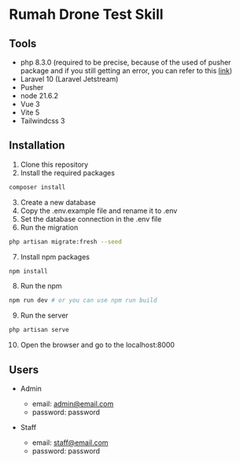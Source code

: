# Rumah Drone Test Skill

## Tools
- php 8.3.0 (required to be precise, because of the used of pusher package and if you still getting an error, you can refer to this [link](https://stackoverflow.com/questions/29822686/curl-error-60-ssl-certificate-unable-to-get-local-issuer-certificate/34883260#34883260))
- Laravel 10 (Laravel Jetstream)
- Pusher
- node 21.6.2
- Vue 3
- Vite 5
- Tailwindcss 3

## Installation
1. Clone this repository
2. Install the required packages
```bash
composer install
```
3. Create a new database
4. Copy the .env.example file and rename it to .env
5. Set the database connection in the .env file
6. Run the migration
```bash
php artisan migrate:fresh --seed
```
7. Install npm packages
```bash
npm install
```
8. Run the npm
```bash
npm run dev # or you can use npm run build
```
9. Run the server
```bash
php artisan serve
```
10. Open the browser and go to the localhost:8000

## Users
- Admin
  - email: admin@email.com
  - password: password

- Staff
  - email: staff@email.com
  - password: password
